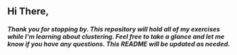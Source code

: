 ## Hi There,

<h5> Thank you for stopping by. This repository will hold all of my exercises while I'm learning about clustering. Feel free to take a glance and let me know if you have any questions. This README will be updated as needed.</h5>
